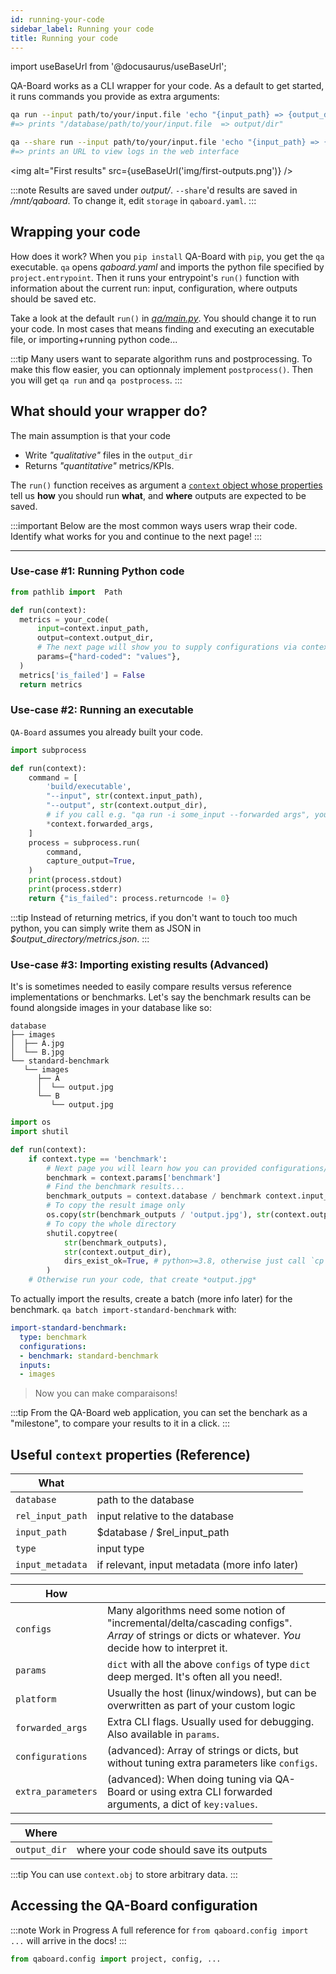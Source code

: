 ```yaml
---
id: running-your-code
sidebar_label: Running your code
title: Running your code
---
```

import useBaseUrl from '@docusaurus/useBaseUrl';

QA-Board works as a CLI wrapper for your code. As a default to get started, it runs commands you provide as extra arguments: 

```bash
qa run --input path/to/your/input.file 'echo "{input_path} => {output_dir}"'
#=> prints "/database/path/to/your/input.file  => output/dir"

qa --share run --input path/to/your/input.file 'echo "{input_path} => {output_dir}"'
#=> prints an URL to view logs in the web interface
```

<img alt="First results" src={useBaseUrl('img/first-outputs.png')} />

:::note
Results are saved under *output/*. `--share`'d results are saved in */mnt/qaboard*. To change it, edit `storage` in `qaboard.yaml`.
:::


## Wrapping your code
How does it work? When you `pip install` QA-Board with `pip`, you get the `qa` executable. `qa` opens *qaboard.yaml* and imports the python file specified by `project.entrypoint`. Then it runs your entrypoint's `run()` function with information about the current run: input, configuration, where outputs should be saved etc.

Take a look at the default `run()` in [*qa/main.py*](https://github.com/Samsung/qaboard/blob/master/qaboard/sample_project/qa/main.py). You should change it to run your code. In most cases that means finding and executing an executable file, or importing+running python code...

:::tip
Many users want to separate algorithm runs and postprocessing. To make this flow easier, you can optionnaly implement `postprocess()`. Then you will get `qa run` and `qa postprocess`.
:::

## What should your wrapper do?
The main assumption is that your code
- Write *"qualitative"* files in the `output_dir`
- Returns *"quantitative"* metrics/KPIs.

The `run()` function receives as argument a [`context` object whose properties](#reference-useful-context-properties) tell us **how** you should run **what**, and **where** outputs are expected to be saved.

:::important
Below are the most common ways users wrap their code. Identify what works for you and continue to the next page!
:::

---

### Use-case #1: Running Python code
```python title="qa/main.py"
from pathlib import  Path

def run(context):
  metrics = your_code(
      input=context.input_path,
      output=context.output_dir,
      # The next page will show you to supply configurations via context.params
      params={"hard-coded": "values"}, 
  )
  metrics['is_failed'] = False
  return metrics
```

### Use-case #2: Running an executable
`QA-Board` assumes you already built your code.     

```python title="qa/main.py"
import subprocess

def run(context):
    command = [
        'build/executable',
        "--input", str(context.input_path),
        "--output", str(context.output_dir),
        # if you call e.g. "qa run -i some_input --forwarded args", you can do:
        *context.forwarded_args,
    ]
    process = subprocess.run(
        command,
        capture_output=True,
    )
    print(process.stdout)
    print(process.stderr)
    return {"is_failed": process.returncode != 0}
```

:::tip
Instead of returning metrics, if you don't want to touch too much python, you can simply write them as JSON in *$output_directory/metrics.json*.
:::

### Use-case #3: Importing existing results (Advanced)
It's is sometimes needed to easily compare results versus reference implementations or benchmarks. Let's say the benchmark results can be found alongside images in your database like so:

```log
database
├── images
│  ├── A.jpg
│  └── B.jpg
└── standard-benchmark
   └── images
      ├── A
      │  └── output.jpg
      └── B
         └── output.jpg
```

```python title="qa/main.py"
import os
import shutil

def run(context):
    if context.type == 'benchmark':
        # Next page you will learn how you can provided configurations/parameters to the run.
        benchmark = context.params['benchmark']
        # Find the benchmark results...
        benchmark_outputs = context.database / benchmark context.input_path.parent / context.input_path.stem
        # To copy the result image only
        os.copy(str(benchmark_outputs / 'output.jpg'), str(context.output_dir])
        # To copy the whole directory
        shutil.copytree(
            str(benchmark_outputs),
            str(context.output_dir),
            dirs_exist_ok=True, # python>=3.8, otherwise just call `cp -R` to do it yourself...
        )
    # Otherwise run your code, that create *output.jpg*
```

To actually import the results, create a batch (more info later) for the benchmark. `qa batch import-standard-benchmark` with:

```yaml  title="qa/batches.yaml"
import-standard-benchmark:
  type: benchmark
  configurations:
  - benchmark: standard-benchmark
  inputs:
  - images
```

> Now you can make comparaisons!

:::tip
From the QA-Board web application, you can set the benchark as a "milestone", to compare your results to it in a click.
:::


## Useful `context` properties (Reference)

| **What**              |                                               |
|-----------------------|-----------------------------------------------|
| `database`            | path to the database                          |
| `rel_input_path`      | input relative to the database                |
| `input_path`          | $database / $rel_input_path                   |
| `type`                | input type                                    |
| `input_metadata`      | if relevant, input metadata (more info later) |

| **How**            |                                                                                          |
|--------------------|------------------------------------------------------------------------------------------|
| `configs`          | Many algorithms need some notion of "incremental/delta/cascading configs". *Array* of strings or dicts or whatever. *You* decide how to interpret it.                                                                     |
| `params`           | `dict` with all the above `configs` of type `dict` deep merged. It's often all you need!.|
| `platform`         | Usually the host (linux/windows), but can be overwritten as part of your custom logic    |
| `forwarded_args`   | Extra CLI flags. Usually used for debugging. Also available in `params`.                 |
| `configurations`   | (advanced): Array of strings or dicts, but without tuning extra parameters like `configs`.           |
| `extra_parameters` | (advanced): When doing tuning via QA-Board or using extra CLI forwarded arguments, a dict of `key:values`. |


| **Where**           |                                            |
|---------------------|--------------------------------------------|
| `output_dir`        | where your code should save its outputs    |

:::tip
You can use `context.obj` to store arbitrary data.
:::

## Accessing the QA-Board configuration
:::note Work in Progress
A full reference for `from qaboard.config import ...` will arrive in the docs!
:::

```python
from qaboard.config import project, config, ...
```

